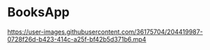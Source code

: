 # BooksApp


https://user-images.githubusercontent.com/36175704/204419987-0728f26d-b423-414c-a25f-bf42b5d371b6.mp4

